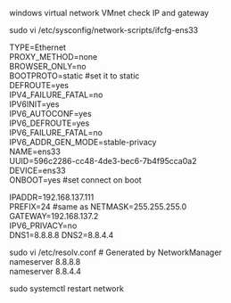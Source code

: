 windows virtual network VMnet check IP and gateway

sudo vi /etc/sysconfig/network-scripts/ifcfg-ens33 

TYPE=Ethernet  
PROXY_METHOD=none  
BROWSER_ONLY=no  
BOOTPROTO=static    #set it to static  
DEFROUTE=yes  
IPV4_FAILURE_FATAL=no  
IPV6INIT=yes  
IPV6_AUTOCONF=yes  
IPV6_DEFROUTE=yes  
IPV6_FAILURE_FATAL=no  
IPV6_ADDR_GEN_MODE=stable-privacy  
NAME=ens33  
UUID=596c2286-cc48-4de3-bec6-7b4f95cca0a2  
DEVICE=ens33  
ONBOOT=yes         #set connect on boot  

IPADDR=192.168.137.111  
PREFIX=24          #same as NETMASK=255.255.255.0  
GATEWAY=192.168.137.2  
IPV6_PRIVACY=no  
DNS1=8.8.8.8
DNS2=8.8.4.4



sudo vi /etc/resolv.conf    # Generated by NetworkManager   
nameserver 8.8.8.8  
nameserver 8.8.4.4  

sudo systemctl restart network  